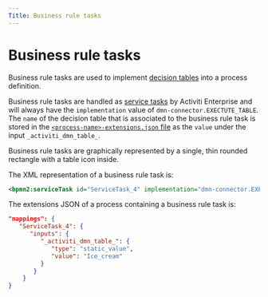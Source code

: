 ```yaml
---
Title: Business rule tasks
---
```


# Business rule tasks 
Business rule tasks are used to implement [decision tables](../../decisions.md) into a process definition. 

Business rule tasks are handled as [service tasks](../bpmn/service.md) by Activiti Enterprise and will always have the `implementation` value of `dmn-connector.EXECTUTE_TABLE`. The `name` of the decision table that is associated to the business rule task is stored in the [`<process-name>-extensions.json` file](../../projects.md#files) as the `value` under the input `_activiti_dmn_table_`.

Business rule tasks are graphically represented by a single, thin rounded rectangle with a table icon inside.

The XML representation of a business rule task is: 

```xml
<bpmn2:serviceTask id="ServiceTask_4" implementation="dmn-connector.EXECUTE_TABLE" />
```

The extensions JSON of a process containing a business rule task is:

```json
"mappings": {
   "ServiceTask_4": {
      "inputs": {
         "_activiti_dmn_table_": {
            "type": "static_value",
            "value": "Ice_cream"
         }
       }
    }
}
```